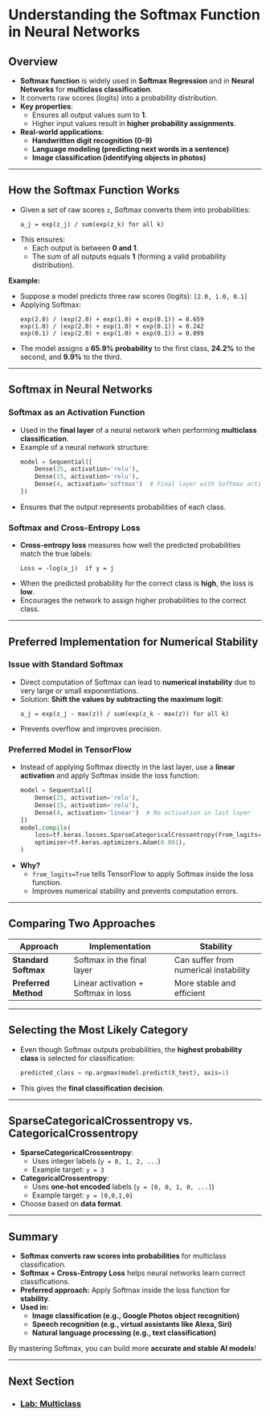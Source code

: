 # Understanding the Softmax Function in Neural Networks

## Overview
- **Softmax function** is widely used in **Softmax Regression** and in **Neural Networks** for **multiclass classification**.
- It converts raw scores (logits) into a probability distribution.
- **Key properties**:
  - Ensures all output values sum to **1**.
  - Higher input values result in **higher probability assignments**.
- **Real-world applications**:
  - **Handwritten digit recognition (0-9)**
  - **Language modeling (predicting next words in a sentence)**
  - **Image classification (identifying objects in photos)**

---

## How the Softmax Function Works
- Given a set of raw scores `z`, Softmax converts them into probabilities:
  ```
  a_j = exp(z_j) / sum(exp(z_k) for all k)
  ```
- This ensures:
  - Each output is between **0 and 1**.
  - The sum of all outputs equals **1** (forming a valid probability distribution).

**Example:**
- Suppose a model predicts three raw scores (logits): `[2.0, 1.0, 0.1]`
- Applying Softmax:
  ```
  exp(2.0) / (exp(2.0) + exp(1.0) + exp(0.1)) = 0.659
  exp(1.0) / (exp(2.0) + exp(1.0) + exp(0.1)) = 0.242
  exp(0.1) / (exp(2.0) + exp(1.0) + exp(0.1)) = 0.099
  ```
- The model assigns a **65.9% probability** to the first class, **24.2%** to the second, and **9.9%** to the third.

---

## Softmax in Neural Networks
### **Softmax as an Activation Function**
- Used in the **final layer** of a neural network when performing **multiclass classification**.
- Example of a neural network structure:
  ```python
  model = Sequential([
      Dense(25, activation='relu'),
      Dense(15, activation='relu'),
      Dense(4, activation='softmax')  # Final layer with Softmax activation
  ])
  ```
- Ensures that the output represents probabilities of each class.

### **Softmax and Cross-Entropy Loss**
- **Cross-entropy loss** measures how well the predicted probabilities match the true labels:
  ```
  Loss = -log(a_j)  if y = j
  ```
- When the predicted probability for the correct class is **high**, the loss is **low**.
- Encourages the network to assign higher probabilities to the correct class.

---

## Preferred Implementation for Numerical Stability
### **Issue with Standard Softmax**
- Direct computation of Softmax can lead to **numerical instability** due to very large or small exponentiations.
- Solution: **Shift the values by subtracting the maximum logit**:
  ```
  a_j = exp(z_j - max(z)) / sum(exp(z_k - max(z)) for all k)
  ```
- Prevents overflow and improves precision.

### **Preferred Model in TensorFlow**
- Instead of applying Softmax directly in the last layer, use a **linear activation** and apply Softmax inside the loss function:
  ```python
  model = Sequential([
      Dense(25, activation='relu'),
      Dense(15, activation='relu'),
      Dense(4, activation='linear')  # No activation in last layer
  ])
  model.compile(
      loss=tf.keras.losses.SparseCategoricalCrossentropy(from_logits=True),
      optimizer=tf.keras.optimizers.Adam(0.001),
  )
  ```
- **Why?**
  - `from_logits=True` tells TensorFlow to apply Softmax inside the loss function.
  - Improves numerical stability and prevents computation errors.

---

## Comparing Two Approaches
| Approach | Implementation | Stability |
|----------|---------------|-----------|
| **Standard Softmax** | Softmax in the final layer | Can suffer from numerical instability |
| **Preferred Method** | Linear activation + Softmax in loss | More stable and efficient |

---

## Selecting the Most Likely Category
- Even though Softmax outputs probabilities, the **highest probability class** is selected for classification:
  ```python
  predicted_class = np.argmax(model.predict(X_test), axis=1)
  ```
- This gives the **final classification decision**.

---

## SparseCategoricalCrossentropy vs. CategoricalCrossentropy
- **SparseCategoricalCrossentropy**:
  - Uses integer labels (`y = 0, 1, 2, ...`)
  - Example target: `y = 3`
- **CategoricalCrossentropy**:
  - Uses **one-hot encoded** labels (`y = [0, 0, 1, 0, ...]`)
  - Example target: `y = [0,0,1,0]`
- Choose based on **data format**.

---

## Summary
- **Softmax converts raw scores into probabilities** for multiclass classification.
- **Softmax + Cross-Entropy Loss** helps neural networks learn correct classifications.
- **Preferred approach:** Apply Softmax inside the loss function for **stability**.
- **Used in:**
  - **Image classification (e.g., Google Photos object recognition)**
  - **Speech recognition (e.g., virtual assistants like Alexa, Siri)**
  - **Natural language processing (e.g., text classification)**

By mastering Softmax, you can build more **accurate and stable AI models**!

---
## Next Section
- ### [Lab: Multiclass](Lab_Multiclass.md)
